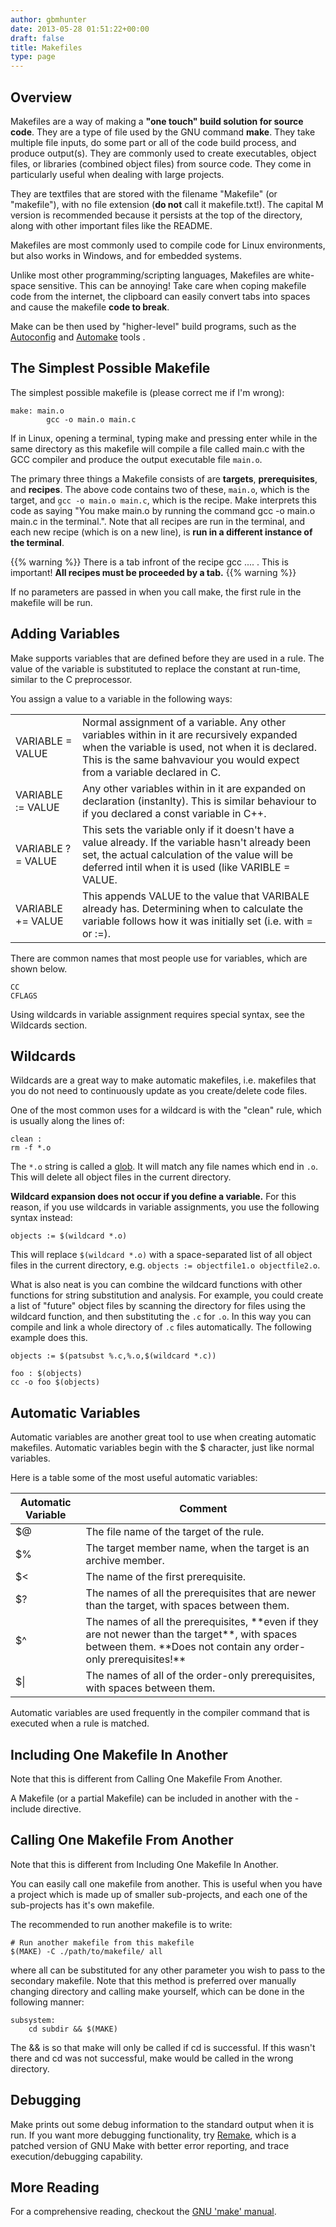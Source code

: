 ```yaml
---
author: gbmhunter
date: 2013-05-28 01:51:22+00:00
draft: false
title: Makefiles
type: page
---
```


## Overview

Makefiles are a way of making a **"one touch" build solution for source code**. They are a type of file used by the GNU command **make**. They take multiple file inputs, do some part or all of the code build process, and produce output(s). They are commonly used to create executables, object files, or libraries (combined object files) from source code. They come in particularly useful when dealing with large projects.

They are textfiles that are stored with the filename "Makefile" (or "makefile"), with no file extension (**do not** call it makefile.txt!). The capital M version is recommended because it persists at the top of the directory, along with other important files like the README.

Makefiles are most commonly used to compile code for Linux environments, but also works in Windows, and for embedded systems.

Unlike most other programming/scripting languages, Makefiles are white-space sensitive. This can be annoying! Take care when coping makefile code from the internet, the clipboard can easily convert tabs into spaces and cause the makefile **code to break**.

Make can be then used by "higher-level" build programs, such as the [Autoconfig](http://www.gnu.org/savannah-checkouts/gnu/autoconf/manual/autoconf-2.69/html_node/index.html#Top) and [Automake](http://www.gnu.org/software/automake/) tools .

## The Simplest Possible Makefile

The simplest possible makefile is (please correct me if I'm wrong):

```make 
make: main.o
        gcc -o main.o main.c
```

If in Linux, opening a terminal, typing make and pressing enter while in the same directory as this makefile will compile a file called main.c with the GCC compiler and produce the output executable file `main.o`.

The primary three things a Makefile consists of are **targets**, **prerequisites**, and **recipes**. The above code contains two of these, `main.o`, which is the target, and `gcc -o main.o main.c`, which is the recipe. Make interprets this code as saying "You make main.o by running the command gcc -o main.o main.c in the terminal.". Note that all recipes are run in the terminal, and each new recipe (which is on a new line), is **run in a different instance of the terminal**.

{{% warning %}}
There is a tab infront of the recipe gcc .... . This is important! **All recipes must be proceeded by a tab.**
{{% warning %}}

If no parameters are passed in when you call make, the first rule in the makefile will be run.

## Adding Variables

Make supports variables that are defined before they are used in a rule. The value of the variable is substituted to replace the constant at run-time, similar to the C preprocessor.

You assign a value to a variable in the following ways:

<table>
    <tbody >
        <tr >
            
<td >
                VARIABLE = VALUE
            
</td>
            
<td >
                Normal assignment of a variable. Any other variables within in it are recursively expanded when the variable is used, not when it is declared. This is the same bahvaviour you would expect from a variable declared in C.
            
</td>
        </tr>
        <tr >
            
<td >
                VARIABLE := VALUE
            
</td>
            
<td >
                Any other variables within in it are expanded on declaration (instanlty). This is similar behaviour to if you declared a const variable in C++.
            
</td>
        </tr>
        <tr >
            
<td >
                VARIABLE ?= VALUE
            
</td>
            
<td >
                This sets the variable only if it doesn't have a value already. If the variable hasn't already been set, the actual calculation of the value will be deferred intil when it is used (like VARIBLE = VALUE.
            
</td>
        </tr>
        <tr >
            
<td >
                VARIABLE += VALUE
            
</td>
            
<td >
                This appends VALUE to the value that VARIBALE already has. Determining when to calculate the variable follows how it was initially set (i.e. with = or :=).
            
</td>
        </tr>
    </tbody>
</table>
    

There are common names that most people use for variables, which are shown below.

```    
CC
CFLAGS
```    

Using wildcards in variable assignment requires special syntax, see the Wildcards section.

## Wildcards

Wildcards are a great way to make automatic makefiles, i.e. makefiles that you do not need to continuously update as you create/delete code files.

One of the most common uses for a wildcard is with the "clean" rule, which is usually along the lines of:

```    
clean : 
rm -f *.o
```    

The `*.o` string is called a [glob](http://en.wikipedia.org/wiki/Glob_(programming)). It will match any file names which end in `.o`. This will delete all object files in the current directory.


**Wildcard expansion does not occur if you define a variable.** For this reason, if you use wildcards in variable assignments, you use the following syntax instead:

```    
objects := $(wildcard *.o)
```    

This will replace `$(wildcard *.o)` with a space-separated list of all object files in the current directory, e.g. `objects := objectfile1.o objectfile2.o`.

What is also neat is you can combine the wildcard functions with other functions for string substitution and analysis. For example, you could create a list of "future" object files by scanning the directory for files using the wildcard function, and then substituting the `.c` for `.o`. In this way you can compile and link a whole directory of `.c` files automatically. The following example does this.

```    
objects := $(patsubst %.c,%.o,$(wildcard *.c))

foo : $(objects)
cc -o foo $(objects)
```    

## Automatic Variables

Automatic variables are another great tool to use when creating automatic makefiles. Automatic variables begin with the $ character, just like normal variables.

Here is a table some of the most useful automatic variables:

<table>
    <thead>
        <tr>
            <th>Automatic Variable</th>
            <th>Comment</th>
        </tr>
    </thead>
<tbody>
<tr>
            
<td >$@</td>
<td >The file name of the target of the rule.</td>
</tr>
<tr>
<td>$%</td>
<td >The target member name, when the target is an archive member.</td>
</tr>
<tr >
<td >$<</td>
<td >The name of the first prerequisite.</td>
        </tr>
        <tr >
            
<td >$?
</td>
            
<td >The names of all the prerequisites that are newer than the target, with spaces between them.
</td>
        </tr>
        <tr >
            
<td >$^
</td>
            
<td >The names of all the prerequisites, **even if they are not newer than the target**, with spaces between them. **Does not contain any order-only prerequisites!**
</td>
        </tr>
        <tr >
            
<td >$|
</td>
            
<td >The names of all of the order-only prerequisites, with spaces between them.
</td>
        </tr>
    </tbody>
</table>

Automatic variables are used frequently in the compiler command that is executed when a rule is matched.

## Including One Makefile In Another

Note that this is different from Calling One Makefile From Another.
  
A Makefile (or a partial Makefile) can be included in another with the -include directive.

## Calling One Makefile From Another

Note that this is different from Including One Makefile In Another.

You can easily call one makefile from another. This is useful when you have a project which is made up of smaller sub-projects, and each one of the sub-projects has it's own makefile.

The recommended to run another makefile is to write:

```    
# Run another makefile from this makefile
$(MAKE) -C ./path/to/makefile/ all
```    

where all can be substituted for any other parameter you wish to pass to the secondary makefile. Note that this method is preferred over manually changing directory and calling make yourself, which can be done in the following manner:

```    
subsystem:
    cd subdir && $(MAKE)
```

The && is so that make will only be called if cd is successful. If this wasn't there and cd was not successful, make would be called in the wrong directory.

## Debugging

Make prints out some debug information to the standard output when it is run. If you want more debugging functionality, try [Remake](http://bashdb.sourceforge.net/remake/), which is a patched version of GNU Make with better error reporting, and trace execution/debugging capability.

## More Reading

For a comprehensive reading, checkout the [GNU 'make' manual](http://www.gnu.org/software/make/manual/make.html#Rules).
